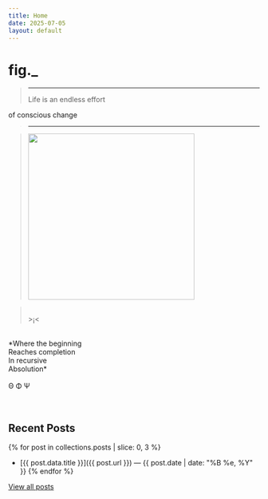 ```yaml
---
title: Home
date: 2025-07-05
layout: default
---
```


# fig._

><hr>
>Life is an endless effort<br>
of conscious change
><hr>

><img src="/assets/media/rainbow-whisp.jpeg" alt="" width="333" />

><br>>¡<<br>
<br>
*Where the beginning<br>
Reaches completion<br>
In recursive<br>
Absolution*<br>
<br>
Θ Φ Ψ<br>
<br>
<br>

## Recent Posts

{% for post in collections.posts | slice: 0, 3 %}
- [{{ post.data.title }}]({{ post.url }}) — {{ post.date | date: "%B %e, %Y" }}
{% endfor %}

[View all posts](/posts)